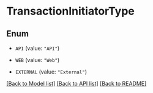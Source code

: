 # TransactionInitiatorType

## Enum


* `API` (value: `"API"`)

* `WEB` (value: `"Web"`)

* `EXTERNAL` (value: `"External"`)


[[Back to Model list]](../README.md#documentation-for-models) [[Back to API list]](../README.md#documentation-for-api-endpoints) [[Back to README]](../README.md)


